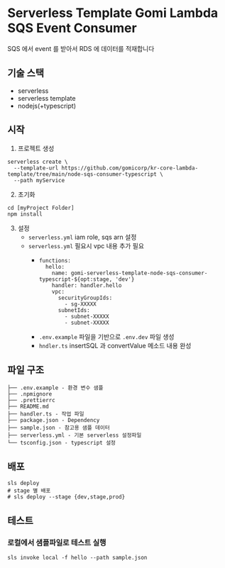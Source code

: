# Serverless Template Gomi Lambda SQS Event Consumer 
SQS 에서 event 를 받아서 RDS 에 데이터를 적재합니다

## 기술 스택
- serverless
- serverless template
- nodejs(+typescript)

## 시작
1. 프로젝트 생성
```shell
serverless create \
  --template-url https://github.com/gomicorp/kr-core-lambda-template/tree/main/node-sqs-consumer-typescript \
  --path myService
```
2. 초기화
```
cd [myProject Folder]
npm install
```
3. 설정
   - `serverless.yml` iam role, sqs arn 설정
   - `serverless.yml` 필요시 vpc 내용 추가 필요
     - ```shell
       functions:
         hello:
           name: gomi-serverless-template-node-sqs-consumer-typescript-${opt:stage, 'dev'}
           handler: handler.hello
           vpc:
             securityGroupIds:
               - sg-XXXXX
             subnetIds:
               - subnet-XXXXX
               - subnet-XXXXX
         ```
     - `.env.example` 파일을 기반으로 `.env.dev` 파일 생성
     - `hndler.ts` insertSQL 과 convertValue 메소드 내용 완성

## 파일 구조
```
├── .env.example - 환경 변수 샘플
├── .npmignore
├── .prettierrc
├── README.md
├── handler.ts - 작업 파일
├── package.json - Dependency
├── sample.json - 참고용 샘플 데이터
├── serverless.yml - 기본 serverless 설정파일
└── tsconfig.json - typescript 설정
```
## 배포
```shell
sls deploy
# stage 별 배포
# sls deploy --stage {dev,stage,prod}
```

## 테스트
### 로컬에서 샘플파일로 테스트 실행
```shell
sls invoke local -f hello --path sample.json
```
